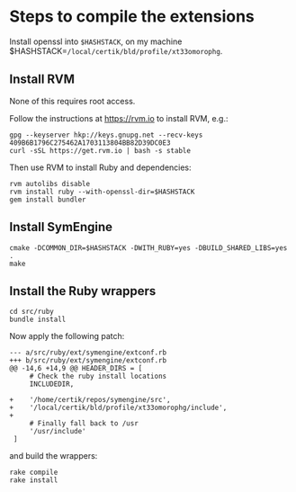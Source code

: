 # Steps to compile the extensions

Install openssl into `$HASHSTACK`, on my machine
$HASHSTACK=`/local/certik/bld/profile/xt33omorophg`.

## Install RVM

None of this requires root access.

Follow the instructions at https://rvm.io to install RVM, e.g.:

    gpg --keyserver hkp://keys.gnupg.net --recv-keys 409B6B1796C275462A1703113804BB82D39DC0E3
    curl -sSL https://get.rvm.io | bash -s stable

Then use RVM to install Ruby and dependencies:

    rvm autolibs disable
    rvm install ruby --with-openssl-dir=$HASHSTACK
    gem install bundler

## Install SymEngine

    cmake -DCOMMON_DIR=$HASHSTACK -DWITH_RUBY=yes -DBUILD_SHARED_LIBS=yes .
    make

## Install the Ruby wrappers

    cd src/ruby
    bundle install

Now apply the following patch:

    --- a/src/ruby/ext/symengine/extconf.rb
    +++ b/src/ruby/ext/symengine/extconf.rb
    @@ -14,6 +14,9 @@ HEADER_DIRS = [
         # Check the ruby install locations
         INCLUDEDIR,
     
    +    '/home/certik/repos/symengine/src',
    +    '/local/certik/bld/profile/xt33omorophg/include',
    +
         # Finally fall back to /usr
         '/usr/include'
     ]

and build the wrappers:

    rake compile
    rake install
